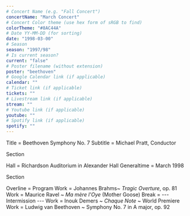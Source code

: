 ```yaml
---
# Concert Name (e.g. "Fall Concert")
concertName: "March Concert"
# Concert Color theme (use hex form of sRGB to find)
colorTheme: "#8AC44A"
# Date YY-MM-DD (for sorting)
date: "1998-03-00"
# Season
season: "1997/98"
# Is current season?
current: "false"
# Poster filename (without extension)
poster: "beethoven"
# Google Calendar link (if applicable)
calendar: ""
# Ticket link (if applicable)
tickets: ""
# Livestream link (if applicable)
stream: ""
# Youtube link (if applicable)
youtube: ""
# Spotify link (if applicable)
spotify: ""
---
```

Title = Beethoven Symphony No. 7
Subtitle = Michael Pratt, Conductor

Section

Hall = Richardson Auditorium in Alexander Hall
Generaltime = March 1998

Section

Overline = Program
Work = Johannes Brahms~ *Tragic Overture*, op. 81
Work = Maurice Ravel ~ *Ma mère l'Oye* (Mother Goose)
Break = --- Intermission ---
Work = Inouk Demers ~ *Chaque Note* ~ World Premiere
Work = Ludwig van Beethoven ~ Symphony No. 7 in A major, op. 92
